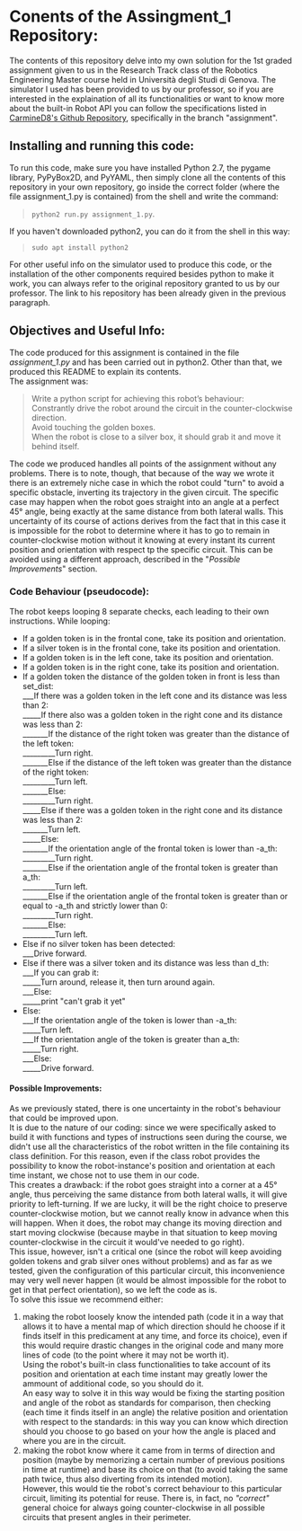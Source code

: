 Conents of the Assingment_1 Repository:
==========================================

The contents of this repository delve into my own solution for the 1st graded assignment given to us in the Research Track class of the Robotics Engineering Master course held in Università degli Studi di Genova. The simulator I used has been provided to us by our professor, so if you are interested in the explaination of all its functionalities or want to know more about the built-in Robot API you can follow the specifications listed in [CarmineD8's Github Repository](https://github.com/CarmineD8/python_simulator), specifically in the branch "assignment".

Installing and running this code:
------------------------------------

To run this code, make sure you have installed Python 2.7, the pygame library, PyPyBox2D, and PyYAML, then simply clone all the contents of this repository in your own repository, go inside the correct folder (where the file assignment_1.py is contained) from the shell and write the command:  
> `python2 run.py assignment_1.py`.

If you haven't downloaded python2, you can do it from the shell in this way:

> `sudo apt install python2`

For other useful info on the simulator used to produce this code, or the installation of the other components required besides python to make it work, you can always refer to the original repository granted to us by our professor. The link to his repository has been already given in the previous paragraph.

## Objectives and Useful Info:

The code produced for this assignment is contained in the file *assignment_1.py* and has been carried out in python2. Other than that, we produced this README to explain its contents.  
The assignment was:  
> Write a python script for achieving this robot’s behaviour:  
> Constrantly drive the robot around the circuit in the counter-clockwise direction.  
> Avoid touching the golden boxes.  
> When the robot is close to a silver box, it should grab it and move it behind itself.

The code we produced handles all points of the assignment without any problems. There is to note, though, that because of the way we wrote it there is an extremely niche case in which the robot could "turn" to avoid a specific obstacle, inverting its trajectory in the given circuit. The specific case may happen when the robot goes straight into an angle at a perfect 45° angle, being exactly at the same distance from both lateral walls. This uncertainty of its course of actions derives from the fact that in this case it is impossible for the robot to determine where it has to go to remain in counter-clockwise motion without it knowing at every instant its current position and orientation with respect tp the specific circuit. This can be avoided using a different approach, described in the "*Possible Improvements*" section.

### Code Behaviour (pseudocode):

The robot keeps looping 8 separate checks, each leading to their own instructions. 
While looping:
- If a golden token is in the frontal cone, take its position and orientation. 
- If a silver token is in the frontal cone, take its position and orientation.
- If a golden token is in the left cone, take its position and orientation. 
- If a golden token is in the right cone, take its position and orientation.
- If a golden token the distance of the golden token in front is less than set_dist:  
___If there was a golden token in the left cone and its distance was less than 2:  
_____If there also was a golden token in the right cone and its distance was less than 2:  
_______If the distance of the right token was greater than the distance of the left token:  
_________Turn right.  
_______Else if the distance of the left token was greater than the distance of the right token:  
_________Turn left.  
_______Else:  
_________Turn right.  
_____Else if there was a golden token in the right cone and its distance was less than 2:  
_______Turn left.  
_____Else:  
_______If the orientation angle of the frontal token is lower than -a_th:  
_________Turn right.  
_______Else if the orientation angle of the frontal token is greater than a_th:  
_________Turn left.  
_______Else if the orientation angle of the frontal token is greater than or equal to -a_th and strictly lower than 0:  
_________Turn right.  
_______Else:  
_________Turn left.  
- Else if no silver token has been detected:  
___Drive forward.  
- Else if there was a silver token and its distance was less than d_th:  
___If you can grab it:  
_____Turn around, release it, then turn around again.  
___Else:  
_____print "can't grab it yet"  
- Else:  
___If the orientation angle of the token is lower than -a_th:  
_____Turn left.  
___If the orientation angle of the token is greater than a_th:  
_____Turn right.  
___Else:  
_____Drive forward.

#### Possible Improvements:

As we previously stated, there is one uncertainty in the robot's behaviour that could be improved upon.  
It is due to the nature of our coding: since we were specifically asked to build it with functions and types of instructions seen during the course, we didn't use all the characteristics of the robot written in the file containing its class definition. For this reason, even if the class robot provides the possibility to know the robot-instance's position and orientation at each time instant, we chose not to use them in our code.  
This creates a drawback: if the robot goes straight into a corner at a 45° angle, thus perceiving the same distance from both lateral walls, it will give priority to left-turning. If we are lucky, it will be the right choice to preserve counter-clockwise motion, but we cannot really know in advance when this will happen. When it does, the robot may change its moving direction and start moving clockwise (because maybe in that situation to keep moving counter-clockwise in the circuit it would've needed to go right).  
This issue, however, isn't a critical one (since the robot will keep avoiding golden tokens and grab silver ones without problems) and as far as we tested, given the configuration of this particular circuit, this inconvenience may very well never happen (it would be almost impossible for the robot to get in that perfect orientation), so we left the code as is.  
To solve this issue we recommend either:
1. making the robot loosely know the intended path (code it in a way that allows it to have a mental map of which direction should he choose if it finds itself in this predicament at any time, and force its choice), even if this would require drastic changes in the original code and many more lines of code (to the point where it may not be worth it).  
Using the robot's built-in class functionalities to take account of its position and orientation at each time instant may greatly lower the ammount of additional code, so you should do it.  
An easy way to solve it in this way would be fixing the starting position and  angle of the robot as standards for comparison, then checking (each time it finds itself in an angle) the relative position and orientation with respect to the standards: in this way you can know which direction should you choose to go based on your how the angle is placed and where you are in the circuit.
2. making the robot know where it came from in terms of direction and position (maybe by memorizing a certain number of previous positions in time at runtime) and base its choice on that (to avoid taking the same path twice, thus also diverting from its intended motion).  
However, this would tie the robot's correct behaviour to this particular circuit, limiting its potential for reuse. There is, in fact, no *"correct"* general choice for always going counter-clockwise in all possible circuits that present angles in their perimeter.




